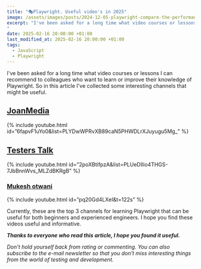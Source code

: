 ```yaml
---
title: "🎭Playwright. Useful video's in 2025"
image: /assets/images/posts/2024-12-05-playwright-compare-the-performance-of-different-test-parallelization-approaches/0_OWmrZjf95TDjGa2B.webp
excerpt: "I've been asked for a long time what video courses or lessons I can recommend to colleagues who want to learn or improve their knowledge of Playwright. So in this article I've collected some interesting channels that might be useful...
"
date: 2025-02-16 20:00:00 +01:00
last_modified_at: 2025-02-16 20:00:00 +01:00
tags:
  - JavaScript
  - Playwright
---
```


I've been asked for a long time what video courses or lessons I can recommend to colleagues who want to learn or improve their knowledge of Playwright. So in this article I've collected some interesting channels that might be useful.

## [JoanMedia](https://www.youtube.com/@joanmedia)

{% include youtube.html id=”6fapvF1uYo0&list=PLYDwWPRvXB89caN5PHWDLrXJuyugu5Mg_” %}

## [Testers Talk](https://www.youtube.com/@testerstalk)

{% include youtube.html id=”2poXBtifpzA&list=PLUeDIlio4THGS-7JbBnnWvs_MLZdBKRgB” %}

### [Mukesh otwani](https://www.youtube.com/@Mukeshotwani)

{% include youtube.html id=”pq20Gd4LXeI&t=122s” %}

Currently, these are the top 3 channels for learning Playwright that can be useful for both beginners and experienced engineers. I hope you find these videos useful and informative.

***Thanks to everyone who read this article, I hope you found it useful.***

*Don’t hold yourself back from rating or commenting. You can also subscribe to the e-mail newsletter so that you don’t miss interesting things from the world of testing and development.*
